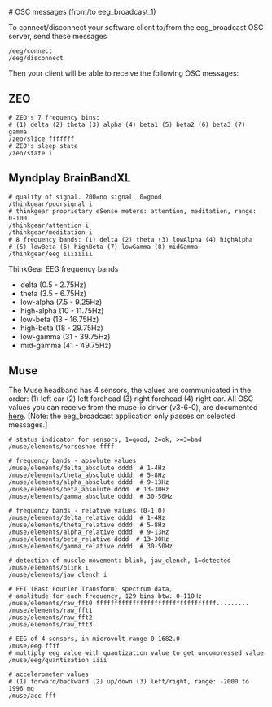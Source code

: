 ﻿﻿﻿﻿# OSC messages (from/to eeg\_broadcast\_1)To connect/disconnect your software client to/from the eeg_broadcast OSC server, send these messages```shell/eeg/connect/eeg/disconnect```Then your client will be able to receive the following OSC messages:## ZEO```shell# ZEO's 7 frequency bins: # (1) delta (2) theta (3) alpha (4) beta1 (5) beta2 (6) beta3 (7) gamma/zeo/slice fffffff# ZEO's sleep state/zeo/state i```## Myndplay BrainBandXL```shell# quality of signal. 200=no signal, 0=good/thinkgear/poorsignal i# thinkgear proprietary eSense meters: attention, meditation, range: 0-100/thinkgear/attention i/thinkgear/meditation i# 8 frequency bands: (1) delta (2) theta (3) lowAlpha (4) highAlpha # (5) lowBeta (6) highBeta (7) lowGamma (8) midGamma/thinkgear/eeg iiiiiiii```ThinkGear EEG frequency bands  * delta (0.5 - 2.75Hz)* theta (3.5 - 6.75Hz)* low-alpha (7.5 - 9.25Hz)* high-alpha (10 - 11.75Hz)* low-beta (13 - 16.75Hz)* high-beta (18 - 29.75Hz)* low-gamma (31 - 39.75Hz)* mid-gamma (41 - 49.75Hz)## MuseThe Muse headband has 4 sensors, the values are communicated in the order: (1) left ear (2) left forehead (3) right forehead (4) right ear. All OSC values you can receive from the muse-io driver (v3-6-0), are documented [here](https://sites.google.com/a/interaxon.ca/muse-developer-site/museio/osc-paths/osc-paths---v3-6-0). [Note: the eeg_broadcast application only passes on selected messages.]```shell# status indicator for sensors, 1=good, 2=ok, >=3=bad/muse/elements/horseshoe ffff# frequency bands - absolute values /muse/elements/delta_absolute dddd 	# 1-4Hz/muse/elements/theta_absolute dddd  # 5-8Hz/muse/elements/alpha_absolute dddd  # 9-13Hz/muse/elements/beta_absolute dddd  # 13-30Hz/muse/elements/gamma_absolute dddd  # 30-50Hz# frequency bands - relative values (0-1.0)/muse/elements/delta_relative dddd 	# 1-4Hz/muse/elements/theta_relative dddd  # 5-8Hz/muse/elements/alpha_relative dddd  # 9-13Hz/muse/elements/beta_relative dddd  # 13-30Hz/muse/elements/gamma_relative dddd  # 30-50Hz# detection of muscle movement: blink, jaw_clench, 1=detected/muse/elements/blink i /muse/elements/jaw_clench i# FFT (Fast Fourier Transform) spectrum data, # amplitude for each frequency, 129 bins btw. 0-110Hz/muse/elements/raw_fft0 fffffffffffffffffffffffffffffffff........./muse/elements/raw_fft1/muse/elements/raw_fft2/muse/elements/raw_fft3# EEG of 4 sensors, in microvolt range 0-1682.0/muse/eeg ffff# multiply eeg value with quantization value to get uncompressed value/muse/eeg/quantization iiii	# accelerometer values # (1) forward/backward (2) up/down (3) left/right, range: -2000 to 1996 mg/muse/acc fff```